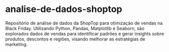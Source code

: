 # analise-de-dados-shoptop
Repositório de análise de dados da ShopTop para otimização de vendas na Black Friday. Utilizando Python, Pandas, Matplotlib e Seaborn, são explorados dados de vendas para identificar padrões e gerar insights sobre produtos, descontos e regiões, visando melhorar as estratégias de marketing.
